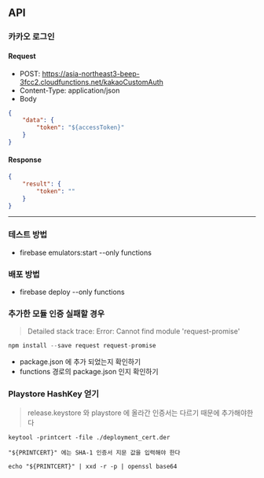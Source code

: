## API

### 카카오 로그인

#### Request

- POST: https://asia-northeast3-beep-3fcc2.cloudfunctions.net/kakaoCustomAuth
- Content-Type: application/json
- Body
```json
{
    "data": {
        "token": "${accessToken}"
    }
}
```

#### Response

```json
{
    "result": {
        "token": ""
    }
}
```

---

### 테스트 방법

- firebase emulators:start --only functions

### 배포 방법

- firebase deploy --only functions

### 추가한 모듈 인증 실패할 경우

> Detailed stack trace: Error: Cannot find module 'request-promise'

```javascript
npm install --save request request-promise
```

- package.json 에 추가 되었는지 확인하기
- functions 경로의 package.json 인지 확인하기

### Playstore HashKey 얻기

> release.keystore 와 playstore 에 올라간 인증서는 다르기 때문에 추가해야한다

```
keytool -printcert -file ./deployment_cert.der

"${PRINTCERT}" 에는 SHA-1 인증서 지문 값을 입력해야 한다

echo "${PRINTCERT}" | xxd -r -p | openssl base64
```
